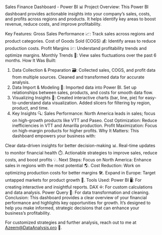 Sales Finance Dashboard - Power BI 📊
Project Overview:
This Power BI dashboard provides actionable insights into your company’s sales, costs, and profits across regions and products. It helps identify key areas to boost revenue, reduce costs, and improve profitability.

Key Features:
Gross Sales Performance 📈: Track sales across regions and product categories.
Cost of Goods Sold (COGS) 💰: Identify areas to reduce production costs.
Profit Margins 💹: Understand profitability trends and optimize margins.
Monthly Trends 📅: View sales fluctuations over the past 6 months.
How It Was Built:
1. Data Collection & Preparation 🗃️:
Collected sales, COGS, and profit data from multiple sources.
Cleaned and transformed data for accurate analysis.
2. Data Import & Modeling 🔗:
Imported data into Power BI.
Set up relationships between sales, products, and costs for smooth data flow.
3. Visualizing Insights 🎨:
Created interactive charts (bar, line, pie) for easy-to-understand data visualization.
Added slicers for filtering by region, product, and time.
4. Key Insights 🔍:
Sales Performance: North America leads in sales; focus on high-growth products like VTT and Paseo.
Cost Optimization: Reduce inefficiencies in VTT and Amarilla production.
Profit Maximization: Focus on high-margin products for higher profits.
Why It Matters:
This dashboard empowers your business with:

Clear data-driven insights for better decision-making 📊.
Real-time updates to monitor financial health ⏱️.
Actionable strategies to improve sales, reduce costs, and boost profits 💡.
Next Steps:
Focus on North America: Enhance sales in regions with the most potential 🌎.
Cost Reduction: Work on optimizing production costs for better margins 🛠️.
Expand in Europe: Target untapped markets for product growth 🚀.
Tools Used:
Power BI 🖥️: For creating interactive and insightful reports.
DAX ➗: For custom calculations and data analysis.
Power Query 🔄: For data transformation and cleaning.
Conclusion:
This dashboard provides a clear overview of your financial performance and highlights key opportunities for growth. It’s designed to help you make informed, strategic decisions that can enhance your business’s profitability.

For customized strategies and further analysis, reach out to me at Azeem@DataAnalysis.pro 📧.
